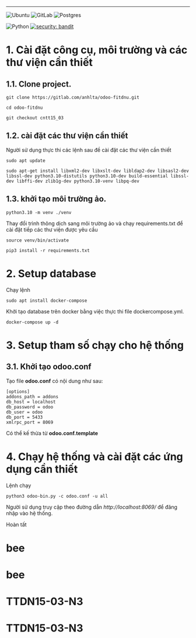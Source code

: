 ---
![Ubuntu](https://img.shields.io/badge/Ubuntu-E95420?style=for-the-badge&logo=ubuntu&logoColor=white)
![GitLab](https://img.shields.io/badge/gitlab-%23181717.svg?style=for-the-badge&logo=gitlab&logoColor=white)
![Postgres](https://img.shields.io/badge/postgres-%23316192.svg?style=for-the-badge&logo=postgresql&logoColor=white)

![Python](https://img.shields.io/badge/python-v3.8+-blue.svg)
[![security: bandit](https://img.shields.io/badge/security-bandit-yellow.svg)](https://github.com/PyCQA/bandit)



# 1. Cài đặt công cụ, môi trường và các thư viện cần thiết

## 1.1. Clone project.
```
git clone https://gitlab.com/anhlta/odoo-fitdnu.git
```
```
cd odoo-fitdnu
```
```
git checkout cntt15_03
```


## 1.2. cài đặt các thư viện cần thiết

Người sử dụng thực thi các lệnh sau đề cài đặt các thư viện cần thiết
```
sudo apt update
```

```
sudo apt-get install libxml2-dev libxslt-dev libldap2-dev libsasl2-dev libssl-dev python3.10-distutils python3.10-dev build-essential libssl-dev libffi-dev zlib1g-dev python3.10-venv libpq-dev
```
## 1.3. khởi tạo môi trường ảo.

```
python3.10 -m venv ./venv
```
Thay đổi trình thông dịch sang môi trường ảo và chạy requirements.txt để cài đặt tiếp các thư viện được yêu cầu

```
source venv/bin/activate
```
```
pip3 install -r requirements.txt
```

# 2. Setup database
Chạy lệnh
```
sudo apt install docker-compose
```
Khởi tạo database trên docker bằng việc thực thi file dockercompose.yml.
```
docker-compose up -d
```

# 3. Setup tham số chạy cho hệ thống

## 3.1. Khởi tạo odoo.conf

Tạo file **odoo.conf** có nội dung như sau:

```
[options]
addons_path = addons
db_host = localhost
db_password = odoo
db_user = odoo
db_port = 5433
xmlrpc_port = 8069
```
Có thể kế thừa từ **odoo.conf.template**


# 4. Chạy hệ thống và cài đặt các ứng dụng cần thiết
Lệnh chạy
```
python3 odoo-bin.py -c odoo.conf -u all
```

Người sử dụng truy cập theo đường dẫn _http://localhost:8069/_ để đăng nhập vào hệ thống.

Hoàn tất
    
# bee
# bee
# TTDN15-03-N3
# TTDN15-03-N3
